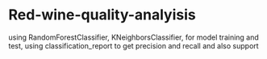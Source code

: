 # Red-wine-quality-analyisis
using RandomForestClassifier,  KNeighborsClassifier, for model training and test, using classification_report to get  precision and recall and also support
